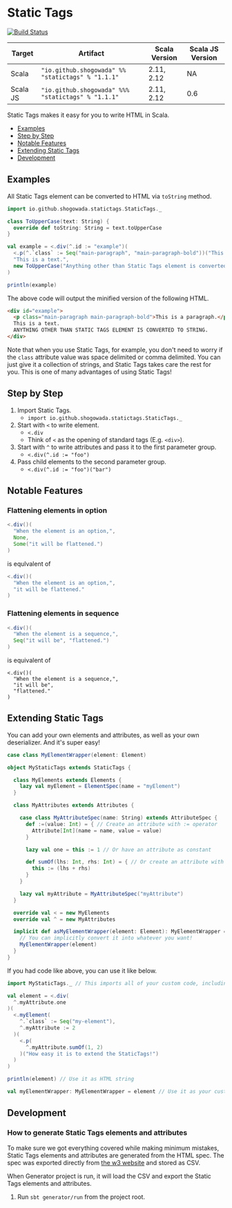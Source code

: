 # Static Tags
[![Build Status](https://travis-ci.org/shogowada/statictags.svg?branch=master)](https://travis-ci.org/shogowada/statictags)

|Target|Artifact|Scala Version|Scala JS Version|
|---|---|---|---|
|Scala|```"io.github.shogowada" %% "statictags" % "1.1.1"```|2.11, 2.12|NA|
|Scala JS|```"io.github.shogowada" %%% "statictags" % "1.1.1"```|2.11, 2.12|0.6|

Static Tags makes it easy for you to write HTML in Scala.

- [Examples](#examples)
- [Step by Step](#step-by-step)
- [Notable Features](#notable-features)
- [Extending Static Tags](#extending-static-tags)
- [Development](#development)

## Examples

All Static Tags element can be converted to HTML via ```toString``` method.

```scala
import io.github.shogowada.statictags.StaticTags._

class ToUpperCase(text: String) {
  override def toString: String = text.toUpperCase
}

val example = <.div(^.id := "example")(
  <.p(^.`class` := Seq("main-paragraph", "main-paragraph-bold"))("This is a paragraph."),
  "This is a text.",
  new ToUpperCase("Anything other than Static Tags element is converted to string.")
)

println(example)
```

The above code will output the minified version of the following HTML.

```html
<div id="example">
  <p class="main-paragraph main-paragraph-bold">This is a paragraph.</p>
  This is a text.
  ANYTHING OTHER THAN STATIC TAGS ELEMENT IS CONVERTED TO STRING.
</div>
```

Note that when you use Static Tags, for example, you don't need to worry if the ```class``` attribute value was space delimited or comma delimited. You can just give it a collection of strings, and Static Tags takes care the rest for you. This is one of many advantages of using Static Tags!

## Step by Step

1. Import Static Tags.
    - ```import io.github.shogowada.statictags.StaticTags._```
2. Start with ```<``` to write element.
    - ```<.div```
    - Think of ```<``` as the opening of standard tags (E.g. ```<div>```).
3. Start with ```^``` to write attributes and pass it to the first parameter group.
    - ```<.div(^.id := "foo")```
4. Pass child elements to the second parameter group.
    - ```<.div(^.id := "foo")("bar")```

## Notable Features

### Flattening elements in option

```scala
<.div()(
  "When the element is an option,",
  None,
  Some("it will be flattened.")
)
```
is equlvalent of
```scala
<.div()(
  "When the element is an option,",
  "it will be flattened."
)
```

### Flattening elements in sequence

```scala
<.div()(
  "When the element is a sequence,",
  Seq("it will be", "flattened.")
)
```
is equivalent of
```
<.div()(
  "When the element is a sequence,",
  "it will be",
  "flattened."
)
```

## Extending Static Tags

You can add your own elements and attributes, as well as your own deserializer. And it's super easy!

```scala
case class MyElementWrapper(element: Element)

object MyStaticTags extends StaticTags {

  class MyElements extends Elements {
    lazy val myElement = ElementSpec(name = "myElement")
  }

  class MyAttributes extends Attributes {

    case class MyAttributeSpec(name: String) extends AttributeSpec {
      def :=(value: Int) = { // Create an attribute with := operator
        Attribute[Int](name = name, value = value)
      }

      lazy val one = this := 1 // Or have an attribute as constant

      def sumOf(lhs: Int, rhs: Int) = { // Or create an attribute with custom function
        this := (lhs + rhs)
      }
    }

    lazy val myAttribute = MyAttributeSpec("myAttribute")
  }

  override val < = new MyElements
  override val ^ = new MyAttributes

  implicit def asMyElementWrapper(element: Element): MyElementWrapper = {
    // You can implicitly convert it into whatever you want!
    MyElementWrapper(element)
  }
}
```

If you had code like above, you can use it like below.

```scala
import MyStaticTags._ // This imports all of your custom code, including implicit conversion

val element = <.div(
  ^.myAttribute.one
)(
  <.myElement(
    ^.`class` := Seq("my-element"),
    ^.myAttribute := 2
  )(
    <.p(
      ^.myAttribute.sumOf(1, 2)
    )("How easy it is to extend the StaticTags!")
  )
)

println(element) // Use it as HTML string

val myElementWrapper: MyElementWrapper = element // Use it as your custom element
```

## Development

### How to generate Static Tags elements and attributes

To make sure we got everything covered while making minimum mistakes, Static Tags elements and attributes are generated from the HTML spec. The spec was exported directly from [the w3 website](https://www.w3.org/TR/html5/) and stored as CSV.

When Generator project is run, it will load the CSV and export the Static Tags elements and attributes.

1. Run ```sbt generator/run``` from the project root.
